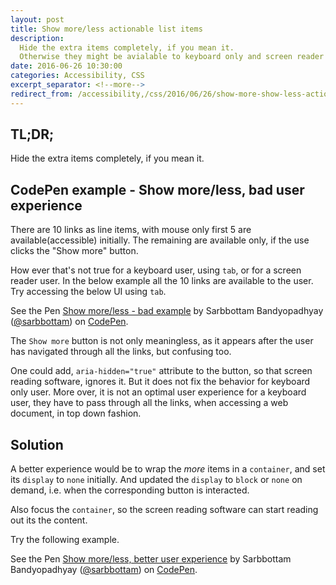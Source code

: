 ```yaml
---
layout: post
title: Show more/less actionable list items
description:
  Hide the extra items completely, if you mean it.
  Otherwise they might be avialable to keyboard only and screen reader users, even though not available for mouse only users.
date: 2016-06-26 10:30:00
categories: Accessibility, CSS
excerpt_separator: <!--more-->
redirect_from: /accessibility,/css/2016/06/26/show-more-show-less-actionable-list-items/
---
```


## TL;DR;

Hide the extra items completely, if you mean it.
<!--more-->
## CodePen example - Show more/less, bad user experience

There are 10 links as line items, with mouse only first 5 are available(accessible) initially.
The remaining are available only, if the use clicks the "Show more" button.

How ever that's not true for a keyboard user, using `tab`, or for a screen reader user.
In the below example all the 10 links are available to the user. Try accessing the below UI using `tab`.

<p data-height="265" data-theme-id="0" data-slug-hash="aZpMPN" data-default-tab="result" data-user="sarbbottam" data-embed-version="2" class="codepen">See the Pen <a href="http://codepen.io/sarbbottam/pen/aZpMPN/">Show more/less  - bad example</a> by Sarbbottam Bandyopadhyay (<a href="http://codepen.io/sarbbottam">@sarbbottam</a>) on <a href="http://codepen.io">CodePen</a>.</p>
<script async src="//assets.codepen.io/assets/embed/ei.js"></script>

The `Show more` button is not only meaningless, as it appears after the user has navigated through all the links, but confusing too.

One could add, `aria-hidden="true"` attribute to the button, so that screen reading software, ignores it.
But it does not fix the behavior for keyboard only user.
More over, it is not an optimal user experience for a keyboard user, they have to pass through all the links, when accessing a web document, in top down fashion.

## Solution

A better experience would be to wrap the _more_ items in a `container`, and set its `display` to `none` initially.
And updated the `display` to `block` or `none` on demand, i.e. when the corresponding button is interacted.

Also focus the `container`, so the screen reading software can start reading out its the content.

Try the following example.

<p data-height="265" data-theme-id="0" data-slug-hash="RRKOPy" data-default-tab="result" data-user="sarbbottam" data-embed-version="2" class="codepen">See the Pen <a href="http://codepen.io/sarbbottam/pen/RRKOPy/">Show more/less, better user experience</a> by Sarbbottam Bandyopadhyay (<a href="http://codepen.io/sarbbottam">@sarbbottam</a>) on <a href="http://codepen.io">CodePen</a>.</p>
<script async src="//assets.codepen.io/assets/embed/ei.js"></script>
